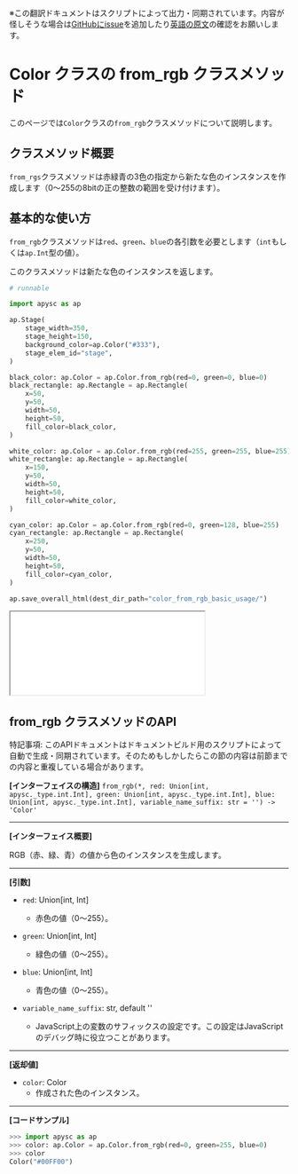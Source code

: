 <span class="inconspicuous-txt">※この翻訳ドキュメントはスクリプトによって出力・同期されています。内容が怪しそうな場合は<a href="https://github.com/simon-ritchie/apysc/issues" target="_blank">GitHubにissue</a>を追加したり[英語の原文](https://simon-ritchie.github.io/apysc/en/color_from_rgb.html)の確認をお願いします。</span>

# Color クラスの from_rgb クラスメソッド

このページでは`Color`クラスの`from_rgb`クラスメソッドについて説明します。

## クラスメソッド概要

`from_rgs`クラスメソッドは赤緑青の3色の指定から新たな色のインスタンスを作成します（0～255の8bitの正の整数の範囲を受け付けます）。

## 基本的な使い方

`from_rgb`クラスメソッドは`red`、`green`、`blue`の各引数を必要とします（`int`もしくは`ap.Int`型の値）。

このクラスメソッドは新たな色のインスタンスを返します。

```py
# runnable

import apysc as ap

ap.Stage(
    stage_width=350,
    stage_height=150,
    background_color=ap.Color("#333"),
    stage_elem_id="stage",
)

black_color: ap.Color = ap.Color.from_rgb(red=0, green=0, blue=0)
black_rectangle: ap.Rectangle = ap.Rectangle(
    x=50,
    y=50,
    width=50,
    height=50,
    fill_color=black_color,
)

white_color: ap.Color = ap.Color.from_rgb(red=255, green=255, blue=255)
white_rectangle: ap.Rectangle = ap.Rectangle(
    x=150,
    y=50,
    width=50,
    height=50,
    fill_color=white_color,
)

cyan_color: ap.Color = ap.Color.from_rgb(red=0, green=128, blue=255)
cyan_rectangle: ap.Rectangle = ap.Rectangle(
    x=250,
    y=50,
    width=50,
    height=50,
    fill_color=cyan_color,
)

ap.save_overall_html(dest_dir_path="color_from_rgb_basic_usage/")
```

<iframe src="static/color_from_rgb_basic_usage/index.html" width="350" height="150"></iframe>

## from_rgb クラスメソッドのAPI

<span class="inconspicuous-txt">特記事項: このAPIドキュメントはドキュメントビルド用のスクリプトによって自動で生成・同期されています。そのためもしかしたらこの節の内容は前節までの内容と重複している場合があります。</span>

**[インターフェイスの構造]** `from_rgb(*, red: Union[int, apysc._type.int.Int], green: Union[int, apysc._type.int.Int], blue: Union[int, apysc._type.int.Int], variable_name_suffix: str = '') -> 'Color'`<hr>

**[インターフェイス概要]**

RGB（赤、緑、青）の値から色のインスタンスを生成します。<hr>

**[引数]**

- `red`: Union[int, Int]
  - 赤色の値（0～255）。

- `green`: Union[int, Int]
  - 緑色の値（0～255）。

- `blue`: Union[int, Int]
  - 青色の値（0～255）。

- `variable_name_suffix`: str, default ''
  - JavaScript上の変数のサフィックスの設定です。この設定はJavaScriptのデバッグ時に役立つことがあります。

<hr>

**[返却値]**

- `color`: Color
  - 作成された色のインスタンス。

<hr>

**[コードサンプル]**

```py
>>> import apysc as ap
>>> color: ap.Color = ap.Color.from_rgb(red=0, green=255, blue=0)
>>> color
Color("#00FF00")
```